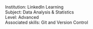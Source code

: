 Institution: LinkedIn Learning\
Subject: Data Analysis & Statistics\
Level: Advanced\
Associated skills: Git and Version Control

